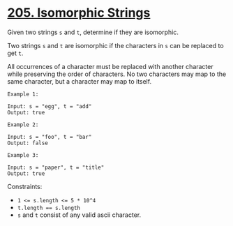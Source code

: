 # [205. Isomorphic Strings](https://leetcode.com/problems/isomorphic-strings/)

Given two strings `s` and `t`, determine if they are isomorphic.

Two strings `s` and `t` are isomorphic if the characters in `s` can be replaced to get `t`.

All occurrences of a character must be replaced with another character while preserving the order of characters. No two characters may map to the same character, but a character may map to itself.

```
Example 1:

Input: s = "egg", t = "add"
Output: true

Example 2:

Input: s = "foo", t = "bar"
Output: false

Example 3:

Input: s = "paper", t = "title"
Output: true
```

Constraints:
* `1 <= s.length <= 5 * 10^4`
* `t.length == s.length`
* `s` and `t` consist of any valid ascii character.
